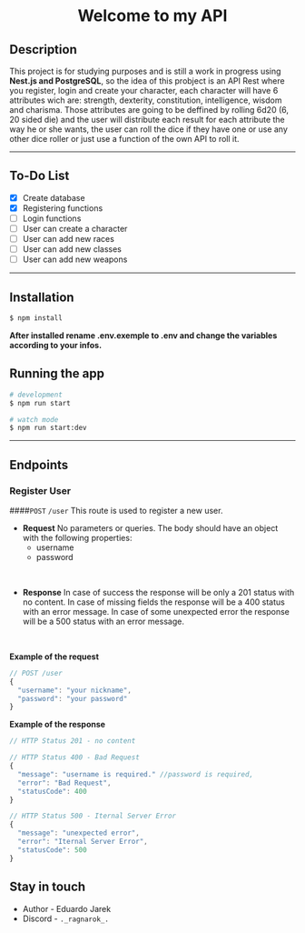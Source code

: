 <h1 align="center">
  Welcome to my API
</h1>

## Description

This project is for studying purposes and is still a work in progress using **Nest.js and PostgreSQL**, so the idea of this probject is an API Rest where you register, login and create your character, each character will have 6 attributes wich are: strength, dexterity, constitution, intelligence, wisdom and charisma. Those attributes are going to be deffined by rolling 6d20 (6, 20 sided die) and the user will distribute each result for each attribute the way he or she wants, the user can roll the dice if they have one or use any other dice roller or just use a function of the own API to roll it.

---
## To-Do List
- [x] Create database
- [x] Registering functions
- [ ] Login functions
- [ ] User can create a character
- [ ] User can add new races 
- [ ] User can add new classes
- [ ] User can add new weapons

---
## Installation

```bash
$ npm install
```
**After installed rename .env.exemple to .env and change the variables according to your infos.**

## Running the app

```bash
# development
$ npm run start

# watch mode
$ npm run start:dev
```

---

## Endpoints

### **Register User**
####`POST` `/user`
This route is used to register a new user.
- **Request**
No parameters or queries. The body should have an object with the following properties:
  - username
  - password
</br>

- **Response**
In case of success the response will be only a 201 status with no content. In case of missing fields the response will be a 400 status with an error message. In case of some unexpected error the response will be a 500 status with an error message. 
</br>

**Example of the request**
```javascript
// POST /user
{
  "username": "your nickname",
  "password": "your password"
}
```

**Example of the response**
```javascript
// HTTP Status 201 - no content

// HTTP Status 400 - Bad Request
{
  "message": "username is required." //password is required,
  "error": "Bad Request",
  "statusCode": 400 
}

// HTTP Status 500 - Iternal Server Error
{
  "message": "unexpected error",
  "error": "Iternal Server Error",
  "statusCode": 500 
}
```

## Stay in touch

- Author - Eduardo Jarek
- Discord - `._ragnarok_.`